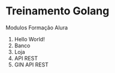 # Treinamento Golang

Modulos Formação Alura

1) Hello World!
2) Banco
3) Loja
4) API REST
5) GIN API REST
